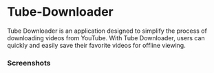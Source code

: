 # Tube-Downloader
Tube Downloader  is an application designed to simplify the process of downloading videos from YouTube. With Tube Downloader, users can quickly and easily save their favorite videos for offline viewing.

<h3>Screenshots </h3>
